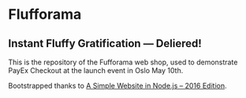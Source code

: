 # Flufforama
## Instant Fluffy Gratification — Deliered!

This is the repository of the Fufforama web shop, used to demonstrate PayEx
Checkout at the launch event in Oslo May 10th.

Bootstrapped thanks to [A Simple Website in Node.js – 2016 Edition][1].

[1]: https://www.clock.co.uk/insight/a-simple-website-in-node-js-2016-edition
